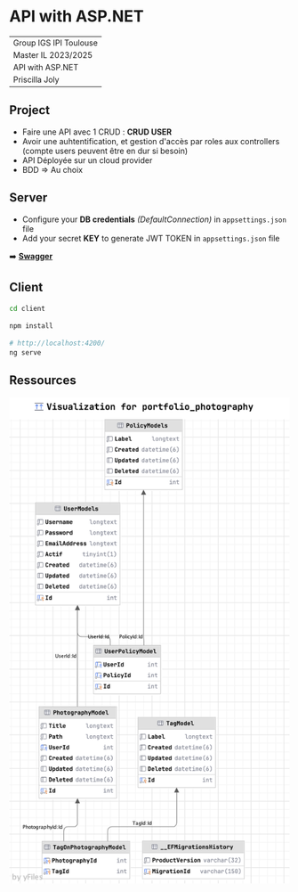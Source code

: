 # API with ASP.NET

|                        |
|------------------------|
| Group IGS IPI Toulouse |
| Master IL 2023/2025    | 
| API with ASP.NET       |
| Priscilla Joly         |

## Project

- Faire une API avec 1 CRUD : **CRUD USER**
- Avoir une auhtentification, et gestion d'accès par roles aux controllers (compte users peuvent être en dur si besoin) 
- API Déployée sur un cloud provider 
- BDD => Au choix

## Server

- Configure your **DB credentials** _(DefaultConnection)_ in `appsettings.json` file
- Add your secret **KEY** to generate JWT TOKEN in  `appsettings.json` file

➡️ **[Swagger](http://localhost:5288/swagger/index.html)** 

## Client

```bash
cd client
```

```bash
npm install
```

```bash
# http://localhost:4200/
ng serve
```

## Ressources
![Database diagram](.github/images/diagram.png)